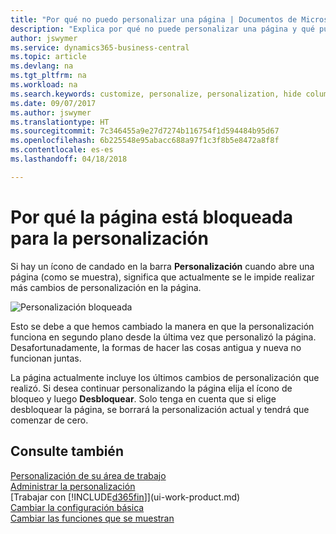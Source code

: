 ```yaml
---
title: "Por qué no puedo personalizar una página | Documentos de Microsoft"
description: "Explica por qué no puede personalizar una página y qué puede hacer para desbloquearla."
author: jswymer
ms.service: dynamics365-business-central
ms.topic: article
ms.devlang: na
ms.tgt_pltfrm: na
ms.workload: na
ms.search.keywords: customize, personalize, personalization, hide columns, remove fields, move fields
ms.date: 09/07/2017
ms.author: jswymer
ms.translationtype: HT
ms.sourcegitcommit: 7c346455a9e27d7274b116754f1d594484b95d67
ms.openlocfilehash: 6b225548e95abacc688a97f1c3f8b5e8472a8f8f
ms.contentlocale: es-es
ms.lasthandoff: 04/18/2018

---
```

# <a name="why-a-page-is-locked-from-personalizing"></a>Por qué la página está bloqueada para la personalización
Si hay un ícono de candado en la barra **Personalización** cuando abre una página (como se muestra), significa que actualmente se le impide realizar más cambios de personalización en la página.

![Personalización bloqueada](media/personalization-locked.png "Personalización bloqueada")

Esto se debe a que hemos cambiado la manera en que la personalización funciona en segundo plano desde la última vez que personalizó la página. Desafortunadamente, la formas de hacer las cosas antigua y nueva no funcionan juntas.

La página actualmente incluye los últimos cambios de personalización que realizó. Si desea continuar personalizando la página elija el ícono de bloqueo y luego **Desbloquear**. Solo tenga en cuenta que si elige desbloquear la página, se borrará la personalización actual y tendrá que comenzar de cero.


## <a name="see-also"></a>Consulte también
[Personalización de su área de trabajo](ui-personalization-manage.md)  
[Administrar la personalización](ui-personalization-manage.md)  
[Trabajar con [!INCLUDE[d365fin](includes/d365fin_md.md)]](ui-work-product.md)  
[Cambiar la configuración básica](ui-change-basic-settings.md)  
[Cambiar las funciones que se muestran](ui-experiences.md)  

